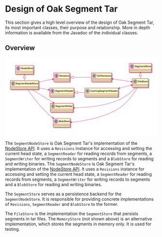 <!--
  Licensed to the Apache Software Foundation (ASF) under one or more
  contributor license agreements.  See the NOTICE file distributed with
  this work for additional information regarding copyright ownership.
  The ASF licenses this file to You under the Apache License, Version 2.0
  (the "License"); you may not use this file except in compliance with
  the License.  You may obtain a copy of the License at

    http://www.apache.org/licenses/LICENSE-2.0

  Unless required by applicable law or agreed to in writing, software
  distributed under the License is distributed on an "AS IS" BASIS,
  WITHOUT WARRANTIES OR CONDITIONS OF ANY KIND, either express or implied.
  See the License for the specific language governing permissions and
  limitations under the License.
-->
# Design of Oak Segment Tar
 
This section gives a high level overview of the design of Oak Segment Tar, its most important classes, their purpose and relationship. More in depth information is available from the Javadoc of the individual classes.   

## Overview

![Class diagram](tarmk-classes.png)

The `SegmentNodeStore` is Oak Segment Tar's implementation of the [NodeStore API](../overview.html). It uses a `Revisions` instance for accessing and setting the current head state, a `SegmentReader` for reading records from segments, a `SegmentWriter` for writing records to segments and a `BlobStore` for reading and writing binaries. 
The `SegmentNodeStore` is Oak Segment Tar's implementation of the [NodeStore API](../overview.html). It uses a `Revisions` instance for accessing and setting the current head state, a `SegmentReader` for reading records from segments, a `SegmentWriter` for writing records to segments and a `BlobStore` for reading and writing binaries. 

The `SegmentStore` serves as a persistence backend for the `SegmentNodeStore`. It is responsible for providing concrete implementations of `Revisions`, `SegmentReader` and `BlobStore` to the former.  

The `FileStore` is the implementation the `SegmentStore` that persists segments in tar files. The `MemoryStore` (not shown above) is an alternative implementation, which stores the segments in memory only. It is used for testing. 